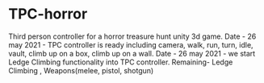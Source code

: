 # TPC-horror
Third person controller for a horror treasure hunt unity 3d game.
Date - 26 may 2021 - TPC controller is ready including camera, walk, run, turn, idle, vault, climb up on a box, climb up on a wall.
Date - 26 may 2021 - we start Ledge Climbing functionality into TPC controller.
Remaining- Ledge Climbing , Weapons(melee, pistol, shotgun)

